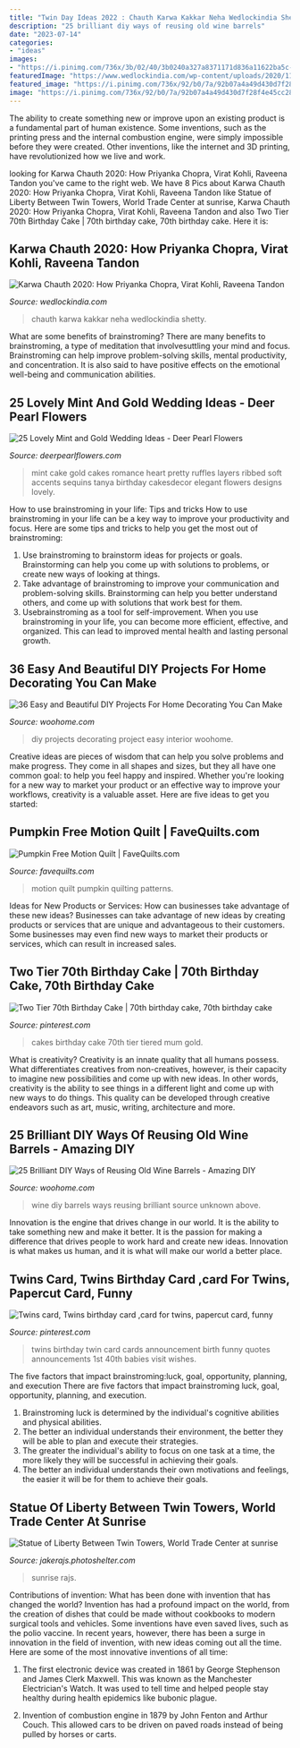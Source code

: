```yaml
---
title: "Twin Day Ideas 2022 : Chauth Karwa Kakkar Neha Wedlockindia Shetty"
description: "25 brilliant diy ways of reusing old wine barrels"
date: "2023-07-14"
categories:
- "ideas"
images:
- "https://i.pinimg.com/736x/3b/02/40/3b0240a327a8371171d836a11622ba5c--twin-birth-announcements-twins-announcement-ideas.jpg"
featuredImage: "https://www.wedlockindia.com/wp-content/uploads/2020/11/IMG_5062.jpg"
featured_image: "https://i.pinimg.com/736x/92/b0/7a/92b07a4a49d430d7f28f4e45cc281b90--th-birthday-cake-occasion-cakes.jpg"
image: "https://i.pinimg.com/736x/92/b0/7a/92b07a4a49d430d7f28f4e45cc281b90--th-birthday-cake-occasion-cakes.jpg"
---
```



The ability to create something new or improve upon an existing product is a fundamental part of human existence. Some inventions, such as the printing press and the internal combustion engine, were simply impossible before they were created. Other inventions, like the internet and 3D printing, have revolutionized how we live and work.

	

		
looking for Karwa Chauth 2020: How Priyanka Chopra, Virat Kohli, Raveena Tandon you've came to the right web. We have 8 Pics about Karwa Chauth 2020: How Priyanka Chopra, Virat Kohli, Raveena Tandon like Statue of Liberty Between Twin Towers, World Trade Center at sunrise, Karwa Chauth 2020: How Priyanka Chopra, Virat Kohli, Raveena Tandon and also Two Tier 70th Birthday Cake | 70th birthday cake, 70th birthday cake. Here it is:
		
    
## Karwa Chauth 2020: How Priyanka Chopra, Virat Kohli, Raveena Tandon

<img loading=lazy src="https://www.wedlockindia.com/wp-content/uploads/2020/11/IMG_5062.jpg" onerror="this.onerror=null;this.src='https://tse1.mm.bing.net/th?id=OIP.lJw3PQ8T8dhoU6dHfzmSVAHaHd&amp;pid=15.1';" alt="Karwa Chauth 2020: How Priyanka Chopra, Virat Kohli, Raveena Tandon">

_Source: wedlockindia.com_

>chauth karwa kakkar neha wedlockindia shetty. 

	

What are some benefits of brainstroming?
There are many benefits to brainstroming, a type of meditation that involvesuttling your mind and focus. Brainstroming can help improve problem-solving skills, mental productivity, and concentration. It is also said to have positive effects on the emotional well-being and communication abilities.

    
## 25 Lovely Mint And Gold Wedding Ideas - Deer Pearl Flowers

<img loading=lazy src="https://www.deerpearlflowers.com/wp-content/uploads/2015/06/mint-romance-Soft-mint-ribbed-layers-wedding-cake-with-gold-accents-and-sequins.jpg" onerror="this.onerror=null;this.src='https://tse1.mm.bing.net/th?id=OIP.BlSOghb-DalIT-Qiu5J4BAHaO4&amp;pid=15.1';" alt="25 Lovely Mint and Gold Wedding Ideas - Deer Pearl Flowers">

_Source: deerpearlflowers.com_

>mint cake gold cakes romance heart pretty ruffles layers ribbed soft accents sequins tanya birthday cakesdecor elegant flowers designs lovely. 

	

How to use brainstroming in your life: Tips and tricks
How to use brainstroming in your life can be a key way to improve your productivity and focus. Here are some tips and tricks to help you get the most out of brainstroming: 
1) Use brainstroming to brainstorm ideas for projects or goals. Brainstorming can help you come up with solutions to problems, or create new ways of looking at things. 
2) Take advantage of brainstroming to improve your communication and problem-solving skills. Brainstorming can help you better understand others, and come up with solutions that work best for them. 
3) Usebrainstroming as a tool for self-improvement. When you use brainstroming in your life, you can become more efficient, effective, and organized. This can lead to improved mental health and lasting personal growth.

    
## 36 Easy And Beautiful DIY Projects For Home Decorating You Can Make

<img loading=lazy src="http://www.woohome.com/wp-content/uploads/2015/01/DIY-project-for-homedecor-woohome-30.jpg" onerror="this.onerror=null;this.src='https://tse4.mm.bing.net/th?id=OIP.66gJl9wpZ1uX6db2DomHAwHaJ4&amp;pid=15.1';" alt="36 Easy and Beautiful DIY Projects For Home Decorating You Can Make">

_Source: woohome.com_

>diy projects decorating project easy interior woohome. 

	

Creative ideas are pieces of wisdom that can help you solve problems and make progress. They come in all shapes and sizes, but they all have one common goal: to help you feel happy and inspired. Whether you're looking for a new way to market your product or an effective way to improve your workflows, creativity is a valuable asset. Here are five ideas to get you started: 

    
## Pumpkin Free Motion Quilt | FaveQuilts.com

<img loading=lazy src="https://irepo.primecp.com/2015/07/229352/Pumpkin-Free-Motion-Quilt_Large600_ID-1102490.jpg?v=1102490" onerror="this.onerror=null;this.src='https://tse1.mm.bing.net/th?id=OIP.b8N6rtOi5ERRi2sDeU2ozQHaLU&amp;pid=15.1';" alt="Pumpkin Free Motion Quilt | FaveQuilts.com">

_Source: favequilts.com_

>motion quilt pumpkin quilting patterns. 

	

Ideas for New Products or Services: How can businesses take advantage of these new ideas?
Businesses can take advantage of new ideas by creating products or services that are unique and advantageous to their customers. Some businesses may even find new ways to market their products or services, which can result in increased sales.

    
## Two Tier 70th Birthday Cake | 70th Birthday Cake, 70th Birthday Cake

<img loading=lazy src="https://i.pinimg.com/736x/92/b0/7a/92b07a4a49d430d7f28f4e45cc281b90--th-birthday-cake-occasion-cakes.jpg" onerror="this.onerror=null;this.src='https://tse1.mm.bing.net/th?id=OIP.2ZNS3cS50sPeLzU5R7jEaQHaJ4&amp;pid=15.1';" alt="Two Tier 70th Birthday Cake | 70th birthday cake, 70th birthday cake">

_Source: pinterest.com_

>cakes birthday cake 70th tier tiered mum gold. 

	

What is creativity?
Creativity is an innate quality that all humans possess. What differentiates creatives from non-creatives, however, is their capacity to imagine new possibilities and come up with new ideas. In other words, creativity is the ability to see things in a different light and come up with new ways to do things. This quality can be developed through creative endeavors such as art, music, writing, architecture and more.

    
## 25 Brilliant DIY Ways Of Reusing Old Wine Barrels - Amazing DIY

<img loading=lazy src="https://www.woohome.com/wp-content/uploads/2013/12/DIY-Ways-To-Re-Use-Wine-Barrels-17-2.jpg" onerror="this.onerror=null;this.src='https://tse3.mm.bing.net/th?id=OIP.6XwPg63DxlD0lkRxx5iwwwHaJ4&amp;pid=15.1';" alt="25 Brilliant DIY Ways of Reusing Old Wine Barrels - Amazing DIY">

_Source: woohome.com_

>wine diy barrels ways reusing brilliant source unknown above. 

	

Innovation is the engine that drives change in our world. It is the ability to take something new and make it better. It is the passion for making a difference that drives people to work hard and create new ideas. Innovation is what makes us human, and it is what will make our world a better place.

    
## Twins Card, Twins Birthday Card ,card For Twins, Papercut Card, Funny

<img loading=lazy src="https://i.pinimg.com/736x/3b/02/40/3b0240a327a8371171d836a11622ba5c--twin-birth-announcements-twins-announcement-ideas.jpg" onerror="this.onerror=null;this.src='https://tse2.mm.bing.net/th?id=OIP._55hVI6JCWDYR5uvd9HH7QHaJ4&amp;pid=15.1';" alt="Twins card, Twins birthday card ,card for twins, papercut card, funny">

_Source: pinterest.com_

>twins birthday twin card cards announcement birth funny quotes announcements 1st 40th babies visit wishes. 

	

The five factors that impact brainstroming:luck, goal, opportunity, planning, and execution
There are five factors that impact brainstroming luck, goal, opportunity, planning, and execution. 
1. Brainstroming luck is determined by the individual's cognitive abilities and physical abilities. 
2. The better an individual understands their environment, the better they will be able to plan and execute their strategies. 
3. The greater the individual's ability to focus on one task at a time, the more likely they will be successful in achieving their goals. 
4. The better an individual understands their own motivations and feelings, the easier it will be for them to achieve their goals. 

    
## Statue Of Liberty Between Twin Towers, World Trade Center At Sunrise

<img loading=lazy src="https://m.psecn.photoshelter.com/img-get/I0000BVG5CsbHIO8/s/1200/I0000BVG5CsbHIO8.jpg" onerror="this.onerror=null;this.src='https://tse1.mm.bing.net/th?id=OIP.tuxNbic9vRc3UZGK3cPp8AHaLN&amp;pid=15.1';" alt="Statue of Liberty Between Twin Towers, World Trade Center at sunrise">

_Source: jakerajs.photoshelter.com_

>sunrise rajs. 

	

Contributions of invention: What has been done with invention that has changed the world?
Invention has had a profound impact on the world, from the creation of dishes that could be made without cookbooks to modern surgical tools and vehicles. Some inventions have even saved lives, such as the polio vaccine. In recent years, however, there has been a surge in innovation in the field of invention, with new ideas coming out all the time. Here are some of the most innovative inventions of all time:
1) The first electronic device was created in 1861 by George Stephenson and James Clerk Maxwell. This was known as the Manchester Electrician's Watch. It was used to tell time and helped people stay healthy during health epidemics like bubonic plague.

2) Invention of combustion engine in 1879 by John Fenton and Arthur Couch. This allowed cars to be driven on paved roads instead of being pulled by horses or carts.

